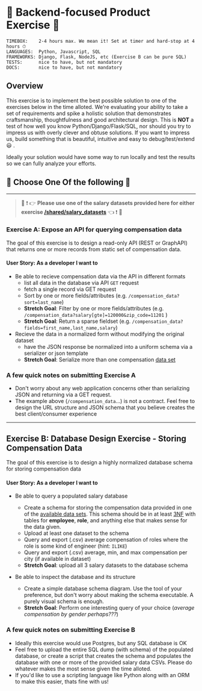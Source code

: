 # 🤖 Backend-focused Product Exercise 🤖

```
TIMEBOX:    2-4 hours max. We mean it! Set at timer and hard-stop at 4 hours ⏱
LANGUAGES:  Python, Javascript, SQL
FRAMEWORKS: Django, Flask, NodeJS, etc (Exercise B can be pure SQL)
TESTS:      nice to have, but not mandatory
DOCS:       nice to have, but not mandatory
```

## Overview

This exercise is to implement the best possible solution to one of the exercises below in the time alloted. We're evaluating your ability to take a set of requirements and spike a holistic solution that demonstrates craftsmanship, thoughtfulness and good architectural design. This is **NOT** a test of how well you know Python/Django/Flask/SQL, nor should you try to impress us with overly clever and obtuse solutions. If you want to impress us, build something that is beautiful, intuitive and easy to debug/test/extend :smiley: .

Ideally your solution would have some way to run locally and test the results so we can fully analyze your efforts.

## 🤠 Choose **One** Of the following 🤠 

---

> :rotating_light: :exclamation: :point_right: **Please use one of the salary datasets provided here for either exercise [/shared/salary_datasets](https://github.com/Enernite/hiring/tree/main/02-home-exercises/shared/salary_datasets/)** :point_left: :exclamation: :rotating_light:

### Exercise A: Expose an API for querying compensation data

The goal of this exercise is to design a read-only API (REST or GraphAPI) that returns one or more records from static set of compensation data.

#### User Story: As a developer I want to

* Be able to recieve compensation data via the API in different formats
  * list all data in the database via API `GET` request
  * fetch a single record via GET request
  * Sort by one or more fields/attributes (e.g. `/compensation_data?sort=last_name`)
  * **Stretch Goal**: Filter by one or more fields/attributes (e.g. `/compensation_data?salary[gte]=120000&zip_code=11201` )
  * **Stretch Goal**: Return a sparse fieldset (e.g. `/compensation_data?fields=first_name,last_name,salary`)
* Recieve the data in a normalized form without modifying the original dataset
  * have the JSON response be normalized into a uniform schema via a serializer or json template
  * **Stretch Goal**: Serialize more than one compensation [data set](https://github.com/Enernite/hiring/tree/main/02-home-exercises/shared/salary_datasets/)

### A few quick notes on submitting Exercise A

* Don't worry about any web application concerns other than serializing JSON and returning via a GET request.
* The example above (`/compensation_data`...) is not a contract. Feel free to design the URL structure and JSON schema that you believe creates the best client/consumer experience

---

## Exercise B: Database Design Exercise - Storing Compensation Data

The goal of this exercise is to design a highly normalized database schema for storing compensation data

#### User Story: As a developer I want to
* Be able to query a populated salary database
  * Create a schema for storing the compensation data provided in one of the [available data sets](https://github.com/Enernite/hiring/tree/main/02-home-exercises/shared/salary_datasets/). This schema should be in at least [3NF](https://en.wikipedia.org/wiki/Third_normal_form) with tables for **employee**, **role**, and anything else that makes sense for the data given.
  * Upload at least one dataset to the schema
  * Query and export (.csv) average compensation of roles where the role is some kind of engineer (hint: `ILIKE`)
  * Query and export (.csv) average, min, and max compensation per city (if available in dataset)
  * **Stretch Goal**: upload all 3 salary datasets to the database schema

* Be able to inspect the database and its structure
  * Create a simple database schema diagram. Use the tool of your preference, but don't worry about making the schema executable. A purely visual schema is enough.
  * **Stretch Goal**: Perform one interesting query of your choice (*average compensation by gender perhaps???*)

### A few quick notes on submitting Exercise B

* Ideally this exercise would use Postgres, but any SQL database is OK
* Feel free to upload the entire SQL dump (with schema) of the populated database, or create a script that creates the schema and populates the database with one or more of the provided salary data CSVs. Please do whatever makes the most sense given the time alloted.
* If you'd like to use a scripting language like Python along with an ORM to make this easier, thats fine with us!
